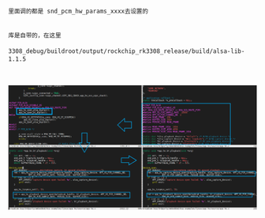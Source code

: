 ```

里面调的都是 snd_pcm_hw_params_xxxx去设置的


库是自带的，在这里

3308_debug/buildroot/output/rockchip_rk3308_release/build/alsa-lib-1.1.5



```


![image](./linux_pcm_%E5%A3%B0%E5%8D%A1%E9%85%8D%E7%BD%AE%E5%8C%85%E6%8B%AC%E4%B8%A4%E5%AF%B9%E8%BE%93%E5%85%A5%E8%BE%93%E5%87%BA%E7%9A%84%E5%8F%82%E6%95%B0.png)
